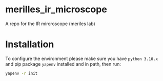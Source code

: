 # merilles_ir_microscope
A repo for the IR mircroscope (meriles lab)

# Installation

To configure the environment please make sure you have `python 3.10.x` and pip package `yapenv` installed and in path, then run:

```bash
yapenv -r init
```
